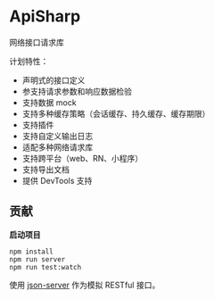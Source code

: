 # ApiSharp

网络接口请求库

计划特性：

- 声明式的接口定义
- 参支持请求参数和响应数据检验
- 支持数据 mock
- 支持多种缓存策略（会话缓存、持久缓存、缓存期限）
- 支持插件
- 支持自定义输出日志
- 适配多种网络请求库
- 支持跨平台（web、RN、小程序）
- 支持导出文档
- 提供 DevTools 支持

## 贡献

**启动项目**

```
npm install
npm run server
npm run test:watch
```

使用 [json-server](https://github.com/typicode/json-server) 作为模拟 RESTful 接口。

